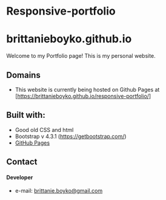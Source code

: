# Responsive-portfolio
brittanieboyko.github.io
======
Welcome to my Portfolio page! This is my personal website.


## Domains
* This website is currently being hosted on Github Pages at [https://brittanieboyko.github.io/responsive-portfolio/]


## Built with:
* Good old CSS and html
* Bootstrap v 4.3.1 (https://getbootstrap.com/)
* [GitHub Pages](http://pages.github.com/)

## Contact
#### Developer
* e-mail: brittanie.boyko@gmail.com
